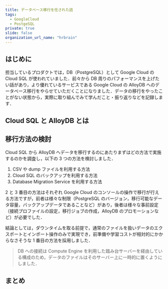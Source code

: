 ```yaml
---
title: データベース移行を任された話
tags:
  - GoogleCloud
  - PostgeSQL
private: true
slide: false
organization_url_name: "hrbrain"
---
```


## はじめに
担当しているプロダクトでは，DB（PostgreSQL）として Google Cloud の Cloud SQL が使われていました．前々から DB 周りのパフォーマンスを上げたい話があり，より優れているサービスである Google Cloud の AlloyDB へのデータベース移行をやらせていただくことになりました．データの移行をやったことがない状態から，実際に取り組んでみて学んだこと・振り返りなどを記録します．

## Cloud SQL と AlloyDB とは

## 移行方法の検討
Cloud SQL から AlloyDB へデータを移行するのにあたりまずはどの方法で実施するのかを調査し，以下の 3 つの方法を検討しました．

1. CSV や dump ファイルを利用する方法
2. Cloud SQL のバックアップを利用する方法
3. Database Migration Service を利用する方法

2 と 3 番目の方法はそれぞれ Google Cloud のコンソールの操作で移行が行える方法ですが，前者は様々な制限（PostgreSQL のバージョン，移行可能なデータ容量，バックアップデータであることなど）があり，後者は様々な事前設定（接続プロファイルの設定，移行ジョブの作成，AlloyDB のプロモーションなど）が必要でした．

結論としては，ダウンタイムを取る前提で，通常のファイルを扱いデータのエクスポートとインポート操作のみで実現でき，前準備や学習コストが相対的にかからなさそうな 1 番目の方法を採用しました．

> DB への接続は Compute Engine を利用した踏み台サーバーを経由している構成のため，データのファイルはそのサーバー上に一時的に置くようにしました．

## まとめ
